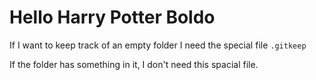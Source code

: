 # Hello Harry Potter Boldo

If I want to keep track of an empty folder I need the special file `.gitkeep`

If the folder has something in it, I don't need this spacial file.
